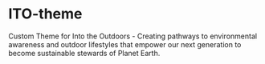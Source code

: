 # ITO-theme
Custom Theme for Into the Outdoors - Creating pathways to environmental awareness and outdoor lifestyles that empower our next generation to become sustainable stewards of Planet Earth.
